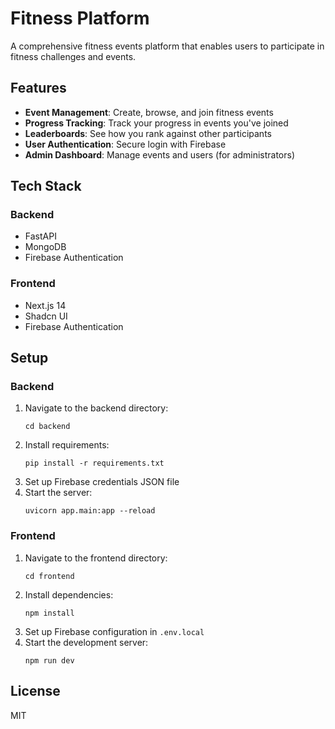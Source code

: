 # Fitness Platform

A comprehensive fitness events platform that enables users to participate in fitness challenges and events.

## Features

- **Event Management**: Create, browse, and join fitness events
- **Progress Tracking**: Track your progress in events you've joined
- **Leaderboards**: See how you rank against other participants
- **User Authentication**: Secure login with Firebase
- **Admin Dashboard**: Manage events and users (for administrators)

## Tech Stack

### Backend
- FastAPI
- MongoDB
- Firebase Authentication

### Frontend
- Next.js 14
- Shadcn UI
- Firebase Authentication

## Setup

### Backend
1. Navigate to the backend directory:
   ```
   cd backend
   ```
2. Install requirements:
   ```
   pip install -r requirements.txt
   ```
3. Set up Firebase credentials JSON file
4. Start the server:
   ```
   uvicorn app.main:app --reload
   ```

### Frontend
1. Navigate to the frontend directory:
   ```
   cd frontend
   ```
2. Install dependencies:
   ```
   npm install
   ```
3. Set up Firebase configuration in `.env.local`
4. Start the development server:
   ```
   npm run dev
   ```

## License

MIT 